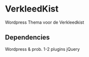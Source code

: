 # VerkleedKist
Wordpress Thema voor de Verkleedkist

## Dependencies

Wordpress & prob. 1-2 plugins
jQuery
